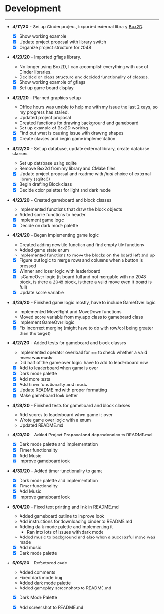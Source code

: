 # Development

---

- **4/17/20** - Set up Cinder project, imported external library [Box2D](https://github.com/sansumbrella/suBox2D).
    - [x] Show working example
    - [x] Update project proposal with library switch
    - [x] Organize project structure for 2048
    
- **4/20/20** - Imported gflags library.
    - No longer using Box2D, I can accomplish everything with use of Cinder libraries.
    - Decided on class structure and decided functionality of classes.
    - [x] Show working example of gflags
    - [x] Set up game board display

- **4/21/20** - Planned graphics setup
    - Office hours was unable to help me with my issue the last 2 days, so my progress has stalled.
    - Updated project proposal
    - Created functions for drawing background and gameboard
    - Set up example of Box2D working
    - [x] Find out what is causing issue with drawing shapes
    - [x] Create classes and begin game implementation

- **4/22/20** - Set up database, update external library, create database classes
    - Set up database using sqlite
    - Remove Box2d from my library and CMake files
    - [x] Update project proposal and readme with *final* choice of external library (sqlite3)
    - [x] Begin drafting Block class
    - [x] Decide color palettes for light and dark mode
    
- **4/23/20** - Created gameboard and block classes
    - Implemented functions that draw the block objects
    - Added some functions to header
    - [x] Implement game logic
    - [x] Decide on dark mode palette
    
- **4/24/20** - Began implementing game logic
    - Created adding new tile function and find empty tile functions
    - Added game state enum
    - Implemented functions to move the blocks on the board left and up
    - [x] Figure out logic to merge rows and columns when a button is pressed
    - [x] Winner and loser logic with leaderboard
    - [x] isGameOver logic (is board full and not mergable with no 2048 block, is there a 2048 block, is there a valid move even if board is full)
    - [x] Update score variable
    
- **4/26/20** - Finished game logic mostly, have to include GameOver logic
    - Implemented MoveRight and MoveDown functions
    - Moved score variable from my_app class to gameboard class
    - [x] Implement GameOver logic
    - [x] Fix incorrect merging (might have to do with row/col being greater than the target)
    
- **4/27/20** - Added tests for gameboard and block classes
    - Implemented operator overload for == to check whether a valid move was made
    - Did half of the game over logic, have to add to leaderboard now
    - [x] Add to leaderboard when game is over
    - [x] Dark mode palette
    - [x] Add more tests
    - [x] Add timer functionality and music
    - [x] Update README.md with proper formatting
    - [x] Make gameboard look better
    
- **4/28/20** - Finished tests for gameboard and block classes
    - Add scores to leaderboard when game is over
    - Wrote game over logic with a enum
    - Updated README.md
       
- **4/29/20** - Added Project Proposal and dependencies to README.md
    - [x] Dark mode palette and implementation
    - [x] Timer functionality
    - [x] Add Music
    - [x] Improve gameboard look  
         
- **4/30/20** - Added timer functionality to game
    - [x] Dark mode palette and implementation
    - [x] Timer functionality
    - [x] Add Music
    - [x] Improve gameboard look  
    
- **5/04/20** - Fixed text printing and link in README.md
    - Added gameboard outline to improve look
    - Add instructions for downloading cinder to README.md
    - Adding dark mode palette and implementing it
        - Ran into lots of issues with dark mode
    - Added music to background and also when a successful move was made
    - [x] Add music
    - [x] Dark mode palette
    
- **5/05/20** - Refactored code
    - Added comments
    - Fixed dark mode bug
    - Added dark mode palette
    - Added gameplay screenshots to README.md
    - [x] Dark Mode Palette
    - [x] Add screenshot to README.md
   